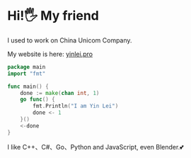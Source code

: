 # Hi!🖐️ My friend

I used to work on China Unicom Company.

My website is here: [yinlei.pro](https://www.yinlei.pro/)

```go 
package main 
import "fmt"

func main() {
    done := make(chan int, 1)
    go func() {
        fmt.Println("I am Yin Lei") 
        done <- 1 
    }()
    <-done
}
```

I like C++、C#、Go、Python and JavaScript, even Blender.💕

